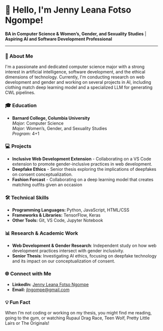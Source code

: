 # 👋 Hello, I'm Jenny Leana Fotso Ngompe!

**BA in Computer Science & Women’s, Gender, and Sexuality Studies** | **Aspiring AI and Software Development Professional**

---

### 🧠 About Me
I'm a passionate and dedicated computer science major with a strong interest in artificial intelligence, software development, and the ethical dimensions of technology. Currently, I'm conducting research on web development and gender and working on several projects in AI, including clothing match deep learning model and a specialized LLM for generating CWL pipelines.

### 🎓 Education
- **Barnard College, Columbia University**  
  *Major:* Computer Science  
  *Major:* Women’s, Gender, and Sexuality Studies  
  *Program:* 4+1

### 💻 Projects
- **Inclusive Web Development Extension** - Collaborating on a VS Code extension to promote gender-inclusive practices in web development.
- **Deepfake Ethics** - Senior thesis exploring the implications of deepfakes on consent conceptualization.
- **Fashion Forcast** - Collaborating on a deep learning model that creates matching outfits given an occasion

### 🛠️ Technical Skills
- **Programming Languages:** Python, JavaScript, HTML/CSS
- **Frameworks & Libraries:** TensorFlow, Keras
- **Other Tools:** Git, VS Code, Jupyter Notebook

### 📊 Research & Academic Work
- **Web Development & Gender Research**: Independent study on how web development practices intersect with gender inclusivity.
- **Senior Thesis**: Investigating AI ethics, focusing on deepfake technology and its impact on our conceptualization of consent.

### 🌐 Connect with Me
- **LinkedIn:** [Jenny Leana Fotso Ngompe](https://www.linkedin.com/in/jenny-leana-fotso-ngompe-770852214/)
- **Email:** [jlngompe@gmail.com](mailto:jlngompe@gmail.com)

### 💡 Fun Fact
When I’m not coding or working on my thesis, you might find me reading, going to the gym, or watching Rupaul Drag Race, Teen Wolf, Pretty Little Lairs or The Originals!


